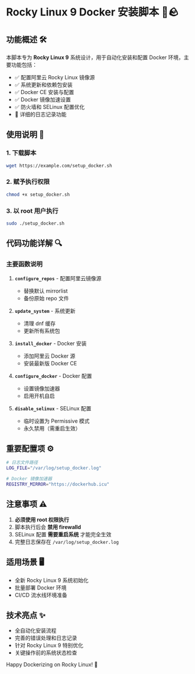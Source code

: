 


          
# Rocky Linux 9 Docker 安装脚本 🐳🪨

## 功能概述 🛠️

本脚本专为 **Rocky Linux 9** 系统设计，用于自动化安装和配置 Docker 环境，主要功能包括：

- ✅ 配置阿里云 Rocky Linux 镜像源
- ✅ 系统更新和依赖包安装
- ✅ Docker CE 安装与配置
- ✅ Docker 镜像加速设置
- ✅ 防火墙和 SELinux 配置优化
- 📝 详细的日志记录功能

## 使用说明 📖

### 1. 下载脚本
```bash
wget https://example.com/setup_docker.sh
```

### 2. 赋予执行权限
```bash
chmod +x setup_docker.sh
```

### 3. 以 root 用户执行
```bash
sudo ./setup_docker.sh
```

## 代码功能详解 🔍

### 主要函数说明

1. **`configure_repos`** - 配置阿里云镜像源
   - 替换默认 mirrorlist
   - 备份原始 repo 文件

2. **`update_system`** - 系统更新
   - 清理 dnf 缓存
   - 更新所有系统包

3. **`install_docker`** - Docker 安装
   - 添加阿里云 Docker 源
   - 安装最新版 Docker CE

4. **`configure_docker`** - Docker 配置
   - 设置镜像加速器
   - 启用开机自启

5. **`disable_selinux`** - SELinux 配置
   - 临时设置为 Permissive 模式
   - 永久禁用（需重启生效）

## 重要配置项 ⚙️

```bash
# 日志文件路径
LOG_FILE="/var/log/setup_docker.log"

# Docker 镜像加速器
REGISTRY_MIRROR="https://dockerhub.icu"
```

## 注意事项 ⚠️

1. **必须使用 root 权限执行**
2. 脚本执行后会 **禁用 firewalld**
3. SELinux 配置 **需要重启系统** 才能完全生效
4. 完整日志保存在 `/var/log/setup_docker.log`

## 适用场景 🖥️

- 全新 Rocky Linux 9 系统初始化
- 批量部署 Docker 环境
- CI/CD 流水线环境准备

## 技术亮点 ✨

- 全自动化安装流程
- 完善的错误处理和日志记录
- 针对 Rocky Linux 9 特别优化
- 关键操作前的系统状态检查

Happy Dockerizing on Rocky Linux! 🎉
        
